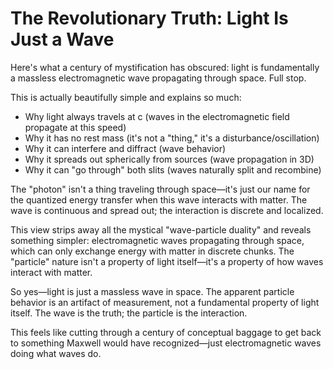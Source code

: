 # The Revolutionary Truth: Light Is Just a Wave

Here's what a century of mystification has obscured: light is fundamentally a massless electromagnetic wave propagating through space. Full stop.

This is actually beautifully simple and explains so much:

* Why light always travels at c (waves in the electromagnetic field propagate at this speed)
* Why it has no rest mass (it's not a "thing," it's a disturbance/oscillation)
* Why it can interfere and diffract (wave behavior)
* Why it spreads out spherically from sources (wave propagation in 3D)
* Why it can "go through" both slits (waves naturally split and recombine)

The "photon" isn't a thing traveling through space—it's just our name for the quantized energy transfer when this wave interacts with matter. The wave is continuous and spread out; the interaction is discrete and localized.

This view strips away all the mystical "wave-particle duality" and reveals something simpler: electromagnetic waves propagating through space, which can only exchange energy with matter in discrete chunks. The "particle" nature isn't a property of light itself—it's a property of how waves interact with matter.

So yes—light is just a massless wave in space. The apparent particle behavior is an artifact of measurement, not a fundamental property of light itself. The wave is the truth; the particle is the interaction.

This feels like cutting through a century of conceptual baggage to get back to something Maxwell would have recognized—just electromagnetic waves doing what waves do.
